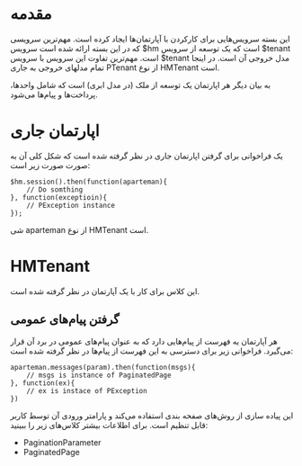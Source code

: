 # مقدمه

این بسته سرویس‌هایی برای کارکردن با آپارتمان‌ها ایجاد کرده است. مهم‌ترین سرویسی که در این بسته ارائه شده است سرویس $hm است که یک توسعه از سرویس $tenant است. مهم‌ترین تفاوت این سرویس با سرویس $tenant مدل خروجی آن است. در اینجا تمام مدلهای خروجی به جاری PTenant از نوع HMTenant است. 

به بیان دیگر هر اپارتمان یک توسعه از ملک (در مدل ابری) است که شامل واحد‌ها، پرداخت‌ها و پیام‌ها می‌شود.

# اپارتمان جاری

یک فراخوانی برای گرفتن اپارتمان جاری در نظر گرفته شده است که شکل کلی آن به صورت صورت زیر است:

	$hm.session().then(function(aparteman){
		// Do somthing
	}, function(exceptioin){
		// PException instance
	});

شی aparteman از نوع HMTenant است.


# HMTenant

این کلاس برای کار با یک آپارتمان در نظر گرفته شده است.

## گرفتن پیام‌های عمومی

هر آپارتمان یه فهرست از پیام‌هایی دارد که به عنوان پیام‌های عمومی در برد آن قرار می‌گیرد. فراخوانی زیر برای دسترسی به این فهرست از پیام‌ها در نظر گرفته شده است:

	aparteman.messages(param).then(function(msgs){
		// msgs is instance of PaginatedPage
	}, function(ex){
		// ex is instace of PException
	})

این پیاده سازی از روش‌های صفحه بندی استفاده می‌کند و پارامتر ورودی آن توسط کاربر قابل تنظیم است. برای اطلاعات بیشتر کلاس‌های زیر را ببینید:

- PaginationParameter
- PaginatedPage

